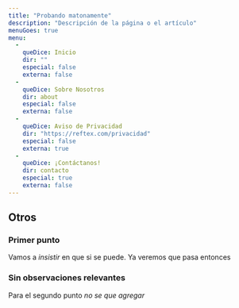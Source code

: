 ```yaml
---
title: "Probando matonamente"
description: "Descripción de la página o el artículo"
menuGoes: true
menu:
  -
    queDice: Inicio
    dir: ""
    especial: false
    externa: false
  -
    queDice: Sobre Nosotros
    dir: about
    especial: false
    externa: false
  -
    queDice: Aviso de Privacidad
    dir: "https://reftex.com/privacidad"
    especial: false
    externa: true
  -
    queDice: ¡Contáctanos!
    dir: contacto
    especial: true
    externa: false
---
```


## Otros

### Primer punto

Vamos a *insistir* en que si se puede.
Ya veremos que pasa entonces

### Sin observaciones relevantes
Para el segundo punto _no se que agregar_


